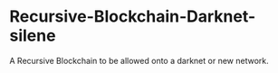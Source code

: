 # Recursive-Blockchain-Darknet-silene
A Recursive Blockchain to be allowed onto a darknet or new network.
